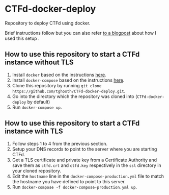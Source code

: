 # CTFd-docker-deploy
Repository to deploy CTFd using docker.

Brief instructions follow but you can also refer [to a blogpost](https://joshcgrossman.com/2018/03/15/setting-up-an-owasp-juice-shop-ctf/) about how I used this setup .

## How to use this repository to start a CTFd instance without TLS

1. Install `docker` based on the instructions [here](https://docs.docker.com/install/).
2. Install `docker-compose` based on the instructions [here](https://docs.docker.com/compose/install/#install-compose).
3. Clone this repository by running `git clone https://github.com/tghosth/CTFd-docker-deploy.git`.
4. Go into the directory which the repository was cloned into (`CTFd-docker-deploy` by default)
5. Run `docker-compose up`.

## How to use this repository to start a CTFd instance with TLS

1. Follow steps 1 to 4 from the previous section.
2. Setup your DNS records to point to the server where you are starting CTFd.
3. Get a TLS certificate and private key from a Certificate Authority and save them as `ctfd.crt` and `ctfd.key` respectively in the `ssl` directory in your cloned repository.
4. Edit the `hostname` line in the `docker-compose-production.yml` file to match the hostname you have defined to point to this server.
5. Run `docker-compose -f docker-compose-production.yml up`.
